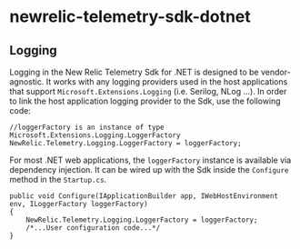 # newrelic-telemetry-sdk-dotnet

## Logging

Logging in the New Relic Telemetry Sdk for .NET is designed to be vendor-agnostic. It works with any logging providers used in the host applications that support `Microsoft.Extensions.Logging` (i.e. Serilog, NLog ...). In order to link the host application logging provider to the Sdk, use the following code:

	//loggerFactory is an instance of type Microsoft.Extensions.Logging.LoggerFactory 
	NewRelic.Telemetry.Logging.LoggerFactory = loggerFactory;

For most .NET web applications, the `loggerFactory` instance is available via dependency injection. It can be wired up with the Sdk inside the `Configure` method in the `Startup.cs`.

	public void Configure(IApplicationBuilder app, IWebHostEnvironment env, ILoggerFactory loggerFactory)
	{
		NewRelic.Telemetry.Logging.LoggerFactory = loggerFactory;
		/*...User configuration code...*/
	}
